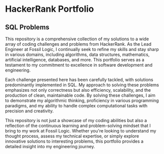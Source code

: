 # **HackerRank Portfolio**

## **SQL Problems**

This repository is a comprehensive collection of my solutions to a wide array of coding challenges and problems from HackerRank. As the Lead Engineer at Fossil Logic, I continually seek to refine my skills and stay sharp in various domains, including algorithms, data structures, mathematics, artificial intelligence, databases, and more. This portfolio serves as a testament to my commitment to excellence in software development and engineering.

Each challenge presented here has been carefully tackled, with solutions predominantly implemented in SQL. My approach to solving these problems emphasizes not only correctness but also efficiency, scalability, and the production of clean, maintainable code. By solving these challenges, I aim to demonstrate my algorithmic thinking, proficiency in various programming paradigms, and my ability to handle complex computational tasks with precision and creativity.

This repository is not just a showcase of my coding abilities but also a reflection of the continuous learning and problem-solving mindset that I bring to my work at Fossil Logic. Whether you're looking to understand my thought process, assess my technical expertise, or simply explore innovative solutions to interesting problems, this portfolio provides a detailed insight into my engineering journey.
